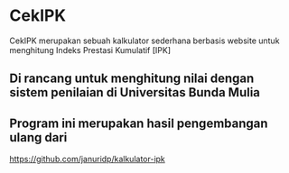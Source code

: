 # CekIPK
CekIPK merupakan sebuah kalkulator sederhana berbasis website untuk menghitung Indeks Prestasi Kumulatif [IPK]

## Di rancang untuk menghitung nilai dengan sistem penilaian di Universitas Bunda Mulia

## Program ini merupakan hasil pengembangan ulang dari
https://github.com/januridp/kalkulator-ipk
